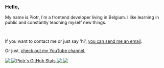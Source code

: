 ### Hello,

<p>My name is Piotr, I'm a frontend developer living in Belgium. 
I like learning in public and constantly teaching myself new things.</p>
</br>
<p>If you want to contact me or just say 'hi', <a href="mailto:piotr.napierala94@gmail.com">you can send me an email</a>.</p>
<p>Or just, <a href="https://www.youtube.com/channel/UCjQS5rdafvKW72D4uM_-MUQ" target="_blank" rel="nofollow">check out my YouTube channel.</a></p>



<a href="https://github.com/PiotrNap/PiotrNap">
  <img align="center" src="https://github-readme-stats.vercel.app/api/top-langs/?username=PiotrNap&hide=ruby,html&title_color=ccd6f6&text_color=8892b0&icon_color=e6a52b&bg_color=112554" />
</a>
<a href="https://github.com/PiotrNap/PiotrNap">
  <img align="center" src="https://github-readme-stats.vercel.app/api?username=PiotrNap&show_icons=true&line_height=27&count_private=true&title_color=ccd6f6&text_color=8892b0&icon_color=e6a52b&bg_color=112554" alt="Piotr's GitHub Stats" />
</a>

<a href="https://github.com/PiotrNap/piotr-website-v1">
  <img align="center" src="https://github-readme-stats.vercel.app/api/pin/?username=PiotrNap&repo=piotr-website-v1&title_color=ccd6f6&text_color=8892b0&icon_color=e6a52b&bg_color=112554" />
</a>


<a href="https://github.com/PiotrNap/ticket_market">
  <img align="center" src="https://github-readme-stats.vercel.app/api/pin/?username=PiotrNap&repo=ticket_market&title_color=ccd6f6&text_color=8892b0&icon_color=e6a52b&bg_color=112554" />
</a>   
